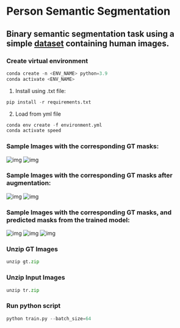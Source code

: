 # Person Semantic Segmentation

## Binary semantic segmentation task using a simple [dataset](https://github.com/VikramShenoy97/Human-Segmentation-Dataset.git) containing human images.

### Create virtual environment

```python
conda create -n <ENV_NAME> python=3.9
conda activate <ENV_NAME>
```
1) Install using .txt file:

```python
pip install -r requirements.txt
```

2) Load from yml file

```python
conda env create -f environment.yml
conda activate speed
```

### Sample Images with the corresponding GT masks:
![img](https://user-images.githubusercontent.com/50166164/207236717-57d57034-0710-491a-afb9-5bfbfd16d83f.png)
![img](https://user-images.githubusercontent.com/50166164/207236880-9bcda4fd-9c20-4c85-acbd-a1ef20f29f41.png)

### Sample Images with the corresponding GT masks after augmentation:
![img](https://user-images.githubusercontent.com/50166164/207237025-342b0868-ab4e-481d-8b00-d1125d9e3ccd.png)
![img](https://user-images.githubusercontent.com/50166164/207237142-8cabfdf0-d6b6-4ceb-83dc-a90ccbf7dda2.png)

### Sample Images with the corresponding GT masks, and predicted masks from the trained model:
![img](https://user-images.githubusercontent.com/50166164/207239707-91b9936a-0fb8-44b1-b738-8d09ea09444e.png)
![img](https://user-images.githubusercontent.com/50166164/207239733-128c710b-e9c1-44aa-a3c9-3284ecba2031.png)
![img](https://user-images.githubusercontent.com/50166164/207239774-7be962c3-89a2-48b6-ba43-3fdc0b392bc6.png)

### Unzip GT Images
```python
unzip gt.zip

```
### Unzip Input Images
```python
unzip tr.zip
```

### Run python script
```python
python train.py --batch_size=64
```
